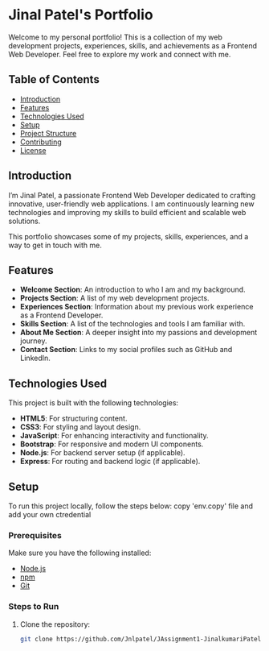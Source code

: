 # Jinal Patel's Portfolio

Welcome to my personal portfolio! This is a collection of my web development projects, experiences, skills, and achievements as a Frontend Web Developer. Feel free to explore my work and connect with me.

## Table of Contents
- [Introduction](#introduction)
- [Features](#features)
- [Technologies Used](#technologies-used)
- [Setup](#setup)
- [Project Structure](#project-structure)
- [Contributing](#contributing)
- [License](#license)

## Introduction
I’m Jinal Patel, a passionate Frontend Web Developer dedicated to crafting innovative, user-friendly web applications. I am continuously learning new technologies and improving my skills to build efficient and scalable web solutions.

This portfolio showcases some of my projects, skills, experiences, and a way to get in touch with me.

## Features
- **Welcome Section**: An introduction to who I am and my background.
- **Projects Section**: A list of my web development projects.
- **Experiences Section**: Information about my previous work experience as a Frontend Developer.
- **Skills Section**: A list of the technologies and tools I am familiar with.
- **About Me Section**: A deeper insight into my passions and development journey.
- **Contact Section**: Links to my social profiles such as GitHub and LinkedIn.

## Technologies Used
This project is built with the following technologies:
- **HTML5**: For structuring content.
- **CSS3**: For styling and layout design.
- **JavaScript**: For enhancing interactivity and functionality.
- **Bootstrap**: For responsive and modern UI components.
- **Node.js**: For backend server setup (if applicable).
- **Express**: For routing and backend logic (if applicable).

## Setup
To run this project locally, follow the steps below:
copy 'env.copy' file and add your own ctredential

### Prerequisites
Make sure you have the following installed:
- [Node.js](https://nodejs.org/)
- [npm](https://www.npmjs.com/)
- [Git](https://git-scm.com/)

### Steps to Run
1. Clone the repository:
   ```bash
   git clone https://github.com/Jnlpatel/JAssignment1-JinalkumariPatel.git

